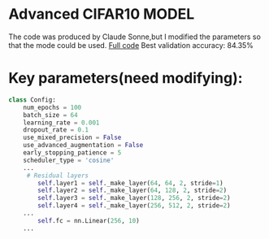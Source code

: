 # Advanced CIFAR10 MODEL

The code was produced by Claude Sonne,but I modified the parameters so that the mode could be used.
[Full code](summercampwork\day2\cifar_from_claude_sonnet4\cifar10_cnn_claudesonnet4.ipynb)
Best validation accuracy: 84.35%
# Key parameters(need modifying):

```python
class Config:
    num_epochs = 100
    batch_size = 64
    learning_rate = 0.001
    dropout_rate = 0.1
    use_mixed_precision = False
    use_advanced_augmentation = False
    early_stopping_patience = 5
    scheduler_type = 'cosine'
    ...
     # Residual layers
        self.layer1 = self._make_layer(64, 64, 2, stride=1)
        self.layer2 = self._make_layer(64, 128, 2, stride=2)
        self.layer3 = self._make_layer(128, 256, 2, stride=2)
        self.layer4 = self._make_layer(256, 512, 2, stride=2)
    ...
        self.fc = nn.Linear(256, 10)
    ...
```

